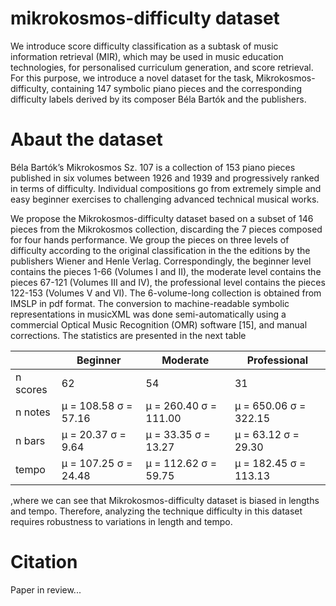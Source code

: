 # mikrokosmos-difficulty dataset

We introduce score difficulty classification as a subtask of music information retrieval (MIR), which may be used in music education technologies, for personalised curriculum generation, and score retrieval. For this purpose, we introduce a novel dataset for the task, Mikrokosmos-difficulty, containing 147 symbolic piano pieces and the corresponding difficulty labels derived by its composer Béla Bartók and the publishers.

# Abaut the dataset


Béla Bartók’s Mikrokosmos Sz. 107 is a collection of 153 piano pieces published in six volumes between 1926 and 1939 and progressively ranked in terms of difficulty. Individual compositions go from extremely simple and easy beginner exercises to challenging advanced technical musical works.

We propose the Mikrokosmos-difficulty dataset based on a subset of 146 pieces from the Mikrokosmos collection, discarding the 7 pieces composed for four hands performance. We group the pieces on three levels of difficulty according to the original classification in the the editions by the publishers Wiener and Henle Verlag. Correspondingly, the beginner level contains the pieces 1-66 (Volumes I and II), the moderate level contains the pieces 67-121 (Volumes III and IV), the professional level contains the pieces 122-153 (Volumes V and VI). The 6-volume-long collection is obtained from IMSLP in pdf format. The conversion to machine-readable symbolic representations in musicXML was done semi-automatically using a commercial Optical Music Recognition (OMR) software [15], and manual corrections. The statistics are presented in the next table

|           | Beginner             | Moderate              | Professional          |
|-----------|----------------------|-----------------------|-----------------------|
| n scores  | 62                   | 54                    | 31                    |
| n notes   | μ = 108.58 σ = 57.16 | μ = 260.40 σ = 111.00 | μ = 650.06 σ = 322.15 |
| n bars    | μ = 20.37 σ = 9.64   | μ = 33.35 σ = 13.27   | μ = 63.12 σ = 29.30   |
| tempo     | μ = 107.25 σ = 24.48 | μ = 112.62 σ = 59.75  | μ = 182.45 σ = 113.13 |

,where we can see that Mikrokosmos-difficulty dataset is biased in lengths and tempo. Therefore, analyzing the technique difficulty in this dataset requires robustness to variations in length and tempo.

# Citation

Paper in review...
